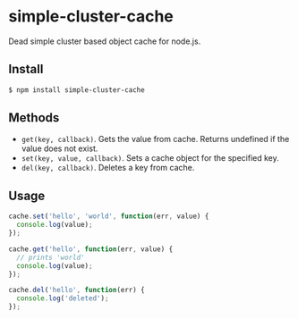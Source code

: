# simple-cluster-cache
Dead simple cluster based object cache for node.js.

## Install
```bash
$ npm install simple-cluster-cache
```

## Methods
- `get(key, callback)`. Gets the value from cache. Returns undefined if the value does not exist.
- `set(key, value, callback)`. Sets a cache object for the specified key.
- `del(key, callback)`. Deletes a key from cache.

## Usage
``` js
cache.set('hello', 'world', function(err, value) {
  console.log(value);
});

cache.get('hello', function(err, value) {
  // prints 'world'
  console.log(value);
});

cache.del('hello', function(err) {
  console.log('deleted');  
});
```